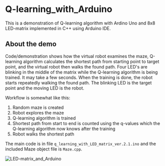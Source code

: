 # Q-learning_with_Arduino
This is a demonstration of Q-learning algorithm with Ardino Uno and 8x8 LED-matrix implemented in C++ using Arduino IDE.

## About the demo

Code/demonstration shows how the virtual robot examines the maze, Q-learning algorithm calculates the shortest path from starting point to target point, and the virtual robot then walks the found path. Four LED's are blinking in the middle of the matrix while the Q-learning algorithm is being trained. It may take a few seconds. When the training is done, the robot starts repeatedly walking the found path. The blinking LED is the target point and the moving LED is the robot.

Workflow is somewhat like this:
1) Random maze is created
2) Robot explores the maze
3) Q-learning algorithm is trained
4) Shortest path from start to end is counted using the q-values which the Q-learning algorithm now knows after the training
5) Robot walks the shortest path

The main code is in file `q_learning_with_LED_matrix_ver.2.1.ino` and the included Maze object file is `Maze.cpp`.


![LED-matrix_and_Arduino](https://user-images.githubusercontent.com/65365440/143456081-babba0c5-a8b1-4537-a11c-fe88dee45ad7.jpg)
